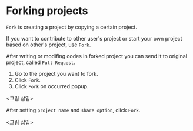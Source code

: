 # Forking projects

`Fork` is creating a project by copying a certain project.

If you want to contribute to other user's project or start your own project based on other's project, use `Fork`.

After writing or modifing codes in forked project you can send it to original project, called `Pull Request`.

1. Go to the project you want to fork.
2. Click `Fork`.
3. Click `Fork` on occurred popup.

<그림 삽입>

After setting `project name` and `share option`, click `Fork`.

<그림 삽입>
